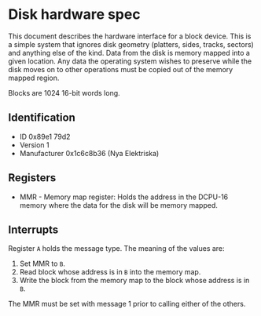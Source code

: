 # Disk hardware spec

This document describes the hardware interface for a block device. This is a simple system that ignores disk geometry (platters, sides, tracks, sectors) and anything else of the kind. Data from the disk is memory mapped into a given location. Any data the operating system wishes to preserve while the disk moves on to other operations must be copied out of the memory mapped region.

Blocks are 1024 16-bit words long.

## Identification

* ID 0x89e1 79d2
* Version 1
* Manufacturer 0x1c6c8b36 (Nya Elektriska)

## Registers

* MMR - Memory map register: Holds the address in the DCPU-16 memory where the data for the disk will be memory mapped.

## Interrupts

Register `A` holds the message type. The meaning of the values are:

1. Set MMR to `B`.
2. Read block whose address is in `B` into the memory map.
3. Write the block from the memory map to the block whose address is in `B`.

The MMR must be set with message 1 prior to calling either of the others.
